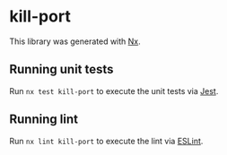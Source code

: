 # kill-port

This library was generated with [Nx](https://nx.dev).

## Running unit tests

Run `nx test kill-port` to execute the unit tests via [Jest](https://jestjs.io).

## Running lint

Run `nx lint kill-port` to execute the lint via [ESLint](https://eslint.org/).
